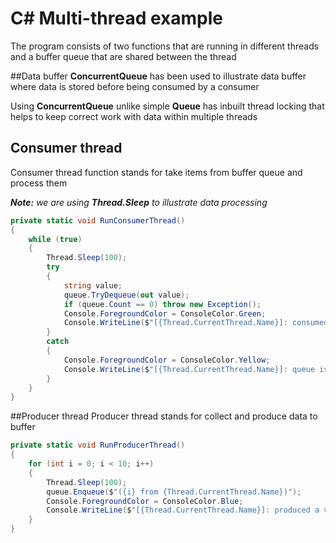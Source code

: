 # C# Multi-thread example

The program consists of two functions that are running in different threads and a buffer queue that are shared between the thread

##Data buffer
__ConcurrentQueue__ has been used to illustrate data buffer where data is stored before being consumed by a consumer

Using __ConcurrentQueue__ unlike simple __Queue__ has inbuilt thread locking that helps to keep correct work with data within multiple threads  

## Consumer thread
Consumer thread function stands for take items from buffer queue and process them

___Note:__ we are using __Thread.Sleep__ to illustrate data processing_

```c#
private static void RunConsumerThread()
{
    while (true)
    {
        Thread.Sleep(100);
        try
        {
            string value;
            queue.TryDequeue(out value);
            if (queue.Count == 0) throw new Exception();
            Console.ForegroundColor = ConsoleColor.Green;
            Console.WriteLine($"[{Thread.CurrentThread.Name}]: consumed a value: {value} | queue size {queue.Count}");
        }
        catch
        {
            Console.ForegroundColor = ConsoleColor.Yellow;
            Console.WriteLine($"[{Thread.CurrentThread.Name}]: queue is empty, waiting...");
        }
    }
}
```


##Producer thread
Producer thread stands for collect and produce data to buffer 

```c#
private static void RunProducerThread()
{
    for (int i = 0; i < 10; i++)
    {
        Thread.Sleep(100);
        queue.Enqueue($"({i} from {Thread.CurrentThread.Name})");
        Console.ForegroundColor = ConsoleColor.Blue;
        Console.WriteLine($"[{Thread.CurrentThread.Name}]: produced a value: {i} | queue size {queue.Count}");
    }
}
```
